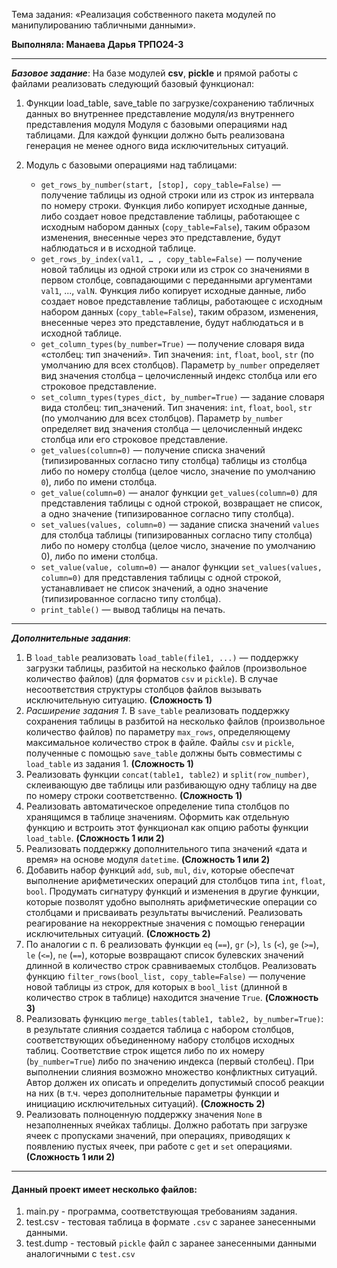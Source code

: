 Тема задания: «Реализация собственного пакета модулей по манипулированию табличными данными».

__Выполняла: Манаева Дарья ТРПО24-3__

<hr>

_**Базовое задание**_: На базе модулей __csv__, __pickle__ и прямой работы с файлами реализовать следующий базовый функционал:

1. Функции load_table, save_table по загрузке/сохранению табличных данных во внутреннее представление модуля/из внутреннего представления модуля Модуля с базовыми операциями над таблицами. Для каждой функции должно быть реализована генерация не менее одного вида исключительных ситуаций.

2. Модуль с базовыми операциями над таблицами:

	* `get_rows_by_number(start, [stop], copy_table=False)` — получение таблицы из одной строки или из строк из интервала по номеру строки. Функция либо копирует исходные данные, либо создает новое представление таблицы, работающее с исходным набором данных (`copy_table=False`), таким образом изменения, внесенные через это представление, будут наблюдаться и в исходной таблице.
	* `get_rows_by_index(val1, … , copy_table=False)` — получение новой таблицы из одной строки или из строк со значениями в первом столбце, совпадающими с переданными аргументами `val1`, ..., `valN`. Функция либо копирует исходные данные, либо создает новое представление таблицы, работающее с исходным набором данных (`copy_table=False`), таким образом, изменения, внесенные через это представление, будут наблюдаться и в исходной таблице.
	* `get_column_types(by_number=True)` — получение словаря вида «столбец: тип значений». Тип значения: `int`, `float`, `bool`, `str` (по умолчанию для всех столбцов). Параметр `by_number` определяет вид значения столбца – целочисленный индекс столбца или его строковое представление.
	* `set_column_types(types_dict, by_number=True)` — задание словаря вида столбец: тип_значений. Тип значения: `int`, `float`, `bool`, `str` (по умолчанию для всех столбцов). Параметр `by_number` определяет вид значения столбца — целочисленный индекс столбца или его строковое представление.
	* `get_values(column=0)` — получение списка значений (типизированных согласно типу столбца) таблицы из столбца либо по номеру столбца (целое число, значение по умолчанию `0`), либо по имени столбца.
	* `get_value(column=0)` — аналог функции `get_values(column=0)` для представления таблицы с одной строкой, возвращает не список, а одно значение (типизированное согласно типу столбца).
	* `set_values(values, column=0)` — задание списка значений `values` для столбца таблицы (типизированных согласно типу столбца) либо по номеру столбца (целое число, значение по умолчанию 0), либо по имени столбца.
	* `set_value(value, column=0)` — аналог функции `set_values(values, column=0)` для представления таблицы с одной строкой, устанавливает не список значений, а одно значение (типизированное согласно типу столбца).
	* `print_table()` — вывод таблицы на печать.

<hr>

_**Дополнительные задания**_:

1. В `load_table` реализовать `load_table(file1, ...)` — поддержку загрузки таблицы, разбитой на несколько файлов (произвольное количество файлов) (для форматов `csv` и `pickle`). В случае несоответствия структуры столбцов файлов вызывать исключительную ситуацию.
	__(Сложность 1)__
2. *Расширение задания 1*. В `save_table` реализовать поддержку сохранения таблицы в разбитой на несколько файлов (произвольное количество файлов) по параметру `max_rows`, определяющему максимальное количество строк в файле. Файлы `csv` и `pickle`, полученные с помощью `save_table` должны быть совместимы с `load_table` из задания 1.
	__(Сложность 1)__
3. Реализовать функции `concat(table1, table2)` и `split(row_number)`, склеивающую две таблицы или разбивающую одну таблицу на две по номеру строки соответственно.
	__(Сложность 1)__
4. Реализовать автоматическое определение типа столбцов по хранящимся в таблице значениям. Оформить как отдельную функцию и встроить этот функционал как опцию работы функции `load_table`.
	__(Сложность 1 или 2)__
5. Реализовать поддержку дополнительного типа значений «дата и время» на основе модуля `datetime`.
	__(Сложность 1 или 2)__
6. Добавить набор функций `add`, `sub`, `mul`, `div`, которые обеспечат выполнение арифметических операций для столбцов типа `int`, `float`, `bool`. Продумать сигнатуру функций и изменения в другие функции, которые позволят удобно выполнять арифметические операции со столбцами и присваивать результаты вычислений. Реализовать реагирование на некорректные значения с помощью генерации исключительных ситуаций.
	__(Сложность 2)__
7. По аналогии с п. 6 реализовать функции `eq` (`==`), `gr` (`>`), `ls` (`<`), `ge` (`>=`), `le` (`<=`), `ne` (`==`), которые возвращают список булевских значений длинной в количество строк сравниваемых столбцов. Реализовать функцию `filter_rows(bool_list, copy_table=False)` — получение новой таблицы из строк, для которых в `bool_list` (длинной в количество строк в таблице) находится значение `True`.
	__(Сложность 3)__
8. Реализовать функцию `merge_tables(table1, table2, by_number=True)`: в результате слияния создается таблица с набором столбцов, соответствующих объединенному набору столбцов исходных таблиц. Соответствие строк ищется либо по их номеру (`by_number=True`) либо по значению индекса (первый столбец). При выполнении слияния возможно множество конфликтных ситуаций. Автор должен их описать и определить допустимый способ реакции на них (в т.ч. через дополнительные параметры функции и инициацию исключительных ситуаций).
	__(Сложность 2)__
9. Реализовать полноценную поддержку значения `None` в незаполненных ячейках таблицы. Должно работать при загрузке ячеек с пропусками значений, при операциях, приводящих к появлению пустых ячеек, при работе с `get` и `set` операциями.
	__(Сложность 1 или 2)__

<hr>

#### Данный проект имеет несколько файлов:

1. main.py - программа, соответствующая требованиям задания.
2. test.csv - тестовая таблица в формате `.csv` с заранее занесенными данными.
3. test.dump - тестовый `pickle` файл с заранее занесенными данными аналогичными с `test.csv`

